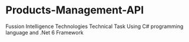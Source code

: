 # Products-Management-API
Fussion Intelligence Technologies Technical Task
Using C# programming language and .Net 6 Framework

